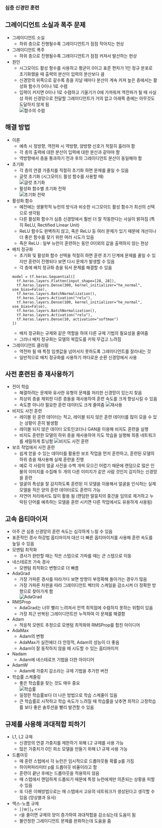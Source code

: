 ### 심층 신경만 훈련

## 그레이디언트 소실과 폭주 문제
- 그레이디언트 소실
  - 하위 층으로 진행될수록 그레이디언트가 점점 작아지는 현상
- 그레이디언트 폭주
  - 하위 층으로 진행될수록 그레이디언트가 점점 커져서 발산하는 현상
- 원인
  - 시그모이드 활성 함수를 사용하고 평균이 0이고 표준 편차가 1인 정규 분포로 초기화했을 때 출력의 분산이 입력의 분산보다 큼
  - 신경망의 위쪽으로 갈수록 층을 지날 때마다 분산이 계속 커져 높은 층에서는 활성화 함수가 0이나 1로 수렴
  - 입력이 커지면 0이나 1로 수렴하고 기울기가 0에 가까워져 역전파가 될 때 사실상 하위 신경망으로 전달할 그레이디언트가 거의 없고 아래쪽 층에는 아무것도 도달하지 않게 됨   
![함수의 수렴](https://velog.velcdn.com/images/kyungmin1029/post/def9ea6a-4ba6-4b14-9850-2e6e9c166355/image.png)

## 해결 방법
- 이론
  - 예측 시 정방향, 역전파 시 역방향, 양방향 신호가 적절히 흘러야 함
  - 각 층의 출력에 대한 분산이 입력에 대한 분산과 같아야 함
  - 역방향에서 층을 통과하기 전과 후의 그레이디언트 분산이 동일해야 함
- 초기화
  - 각 층의 연결 가중치를 적절히 초기화 하면 문제를 줄일 수 있음
  - 글럿 초기화 (시그모이드 활성 함수를 사용할 때)   
![글럿 초기화](https://velog.velcdn.com/images/kyungmin1029/post/3a137164-be17-4271-81b0-bfc9f31e8a95/image.png)
  - 활성화 함수별 초기화 전략   
![초기화 전략](https://velog.velcdn.com/images/kyungmin1029/post/9d13fc2e-b393-41b8-89ba-810942ba5e7c/image.png)
- 활성화 함수
  - 예전에는 생물학적 뉴런의 방식과 비슷한 시그모이드 활성 함수가 최선의 선택으로 생각됨
  - 다른 활성화 함수가 심층 신경망에서 훨씬 더 잘 작동한다는 사실이 밝혀짐 (특히 ReLU, Rectified Linear Unit)
  - ReLU 함수도 완벽하지 않고, 죽은 ReLU 등 여러 문제가 있기 때문에 개선이나 더 좋은 함수를 찾기 위한 여러 시도가 있음
  - 죽은 ReLU : 일부 뉴런이 훈련하는 동안 0이외의 값을 출력하지 않는 현상
- 배치 정규화
  - 초기화 및 활성화 함수 선택을 적절히 하면 훈련 초기 단계에 문제를 줄일 수 있지만 훈련이 진행되다 보면 다시 문제가 발생할 수 있음
  - 각 층에 배치 정규화 층을 둬서 문제를 해결할 수 있음
  ```
  model = tf.keras.Sequential([
    tf.keras.layers.Flatten(input_shape=[28, 28]),
    tf.keras.layers.Dense(300, kernel_initializer="he_normal", use_bias=False),
    tf.keras.layers.BatchNormalization(),
    tf.keras.layers.Activation("relu"),
    tf.keras.layers.Dense(100, kernel_initializer="he_normal", use_bias=False),
    tf.keras.layers.BatchNormalization(),
    tf.keras.layers.Activation("relu"),
    tf.keras.layers.Dense(10, activation="softmax")
  ])
  ```
  - 배치 정규화는 규제와 같은 역할을 하여 다른 규제 기법의 필요성을 줄여줌
  - 그러나 배치 정규화는 모델의 복잡도를 키워 무겁고 느려짐
- 그레이디언트 클리핑
  - 역전파 될 때 특정 임곗값을 넘어서지 못하도록 그레이디언트를 잘라내는 것
  - 일반적으로 배치 정규화를 사용하기 까다로운 순환 신경망에서 사용
 
## 사전 훈련된 층 재사용하기
- 전이 학습
  - 해결하려는 문제와 유사한 유형의 문제를 처리한 신경망이 있는지 찾음
  - 최상위 층을 제외한 다른 층들을 재사용하여 훈련 속도를 크게 향상시킬 수 있음
  - 속도뿐 아니라 필요한 훈련 데이터도 크게 줄여줌
![재사용](https://velog.velcdn.com/images/kyungmin1029/post/1c75d11c-abe9-4ac6-9249-59b1723c04a7/image.png)
- 비지도 사전 훈련
  - 레이블 된 훈련 데이터는 적고, 레이블 되지 않은 훈련 데이터를 많이 모을 수 있는 상황이 흔히 발생함
  - 레이블 되지 않은 데이터 오토인코더나 GAN을 이용해 비지도 훈련을 실행
  - 비지도 훈련한 모델의 하위 층을 재사용하여 지도 학습을 실행해 최종 네트워크를 세밀하게 튜닝함
![비지도 사전 훈련](https://velog.velcdn.com/images/kyungmin1029/post/dff201c5-f432-4b06-98c7-f8d0e21987a2/image.png)
- 보조 작업에서 사전 훈련
  - 쉽게 얻을 수 있는 데이터를 활용한 보조 작업을 먼저 훈련하고, 훈련된 모델의 하위 층을 재사용해 실제 훈련을 진행
  - 예로 각 사람의 얼굴 사진을 수백 개씩 모으긴 어렵기 때문에 랜덤으로 많은 인물의 이미지를 수집해 두 개의 다른 이미지가 같은 사람 것인지 감지하는 신경망을 훈련
  - 얼굴의 특성을 잘 감지하도록 훈련된 이 모델을 이용해서 얼굴을 인식하는 실제 모델을 적은 양의 훈련 데이터로도 훈련이 가능
  - 자연어 처리에서도 많이 활용 됨 (랜덤한 말뭉치의 중간을 임의로 제거하고 누락된 단어를 예측하는 모델을 훈련 시키면 다른 작업에서도 유용하게 사용됨)
 
## 고속 옵티마이저
- 아주 큰 심층 신경망의 훈련 속도는 심각하게 느릴 수 있음
- 표준적인 경사 하강법 옵티마이저 대산 더 빠른 옵티마이저를 사용해 훈련 속도를 높일 수 있음
- 모멘텀 최적화
  - 경사가 완만할 때는 작은 스텝으로 가파를 때는 큰 스텝으로 이동 
- 네스테로프 가속 경사
  - 모멘텀 최적화으 변형으로 더 빠름
- AdaGrad
  - 가장 가파른 경사를 따라가다 보면 방향이 부정확해 돌아가는 경우가 많음
  - 가장 가파른 차원을 따라 그레이디언트 벡터의 스케일을 감소시켜 더 정확한 방향으로 찾아가게 함   
![AdaGrad](https://velog.velcdn.com/images/kyungmin1029/post/b787aa2d-fe58-45f7-9398-ae86e7cd4422/image.png)
- RMSProp
  - AdaGrad는 너무 빨리 느려져서 전역 최적점에 수렴하지 못하는 위험이 있음
  - 가장 최근 반복된 그레이디언트만 누적하여 이 문제를 해결함
- Adam
  - 적응적 모멘트 추정으로 모멘텀 최적화와 RMSProp를 합친 아이디어
- AdaMax
  - Adam의 변형
  - AdaMax가 실전에더 더 안정적, Adam의 성능이 더 좋음
  - Adam이 잘 동작하지 않을 때 시도할 수 있는 옵티마이저
- Nadam
  - Adam에 네스테로프 기법을 더한 아이디어
- AdamW
  - Adam에 가중치 감소라는 규제 기법을 추가한 버전 
- 학습률 스케줄링
  - 좋은 학습률을 찾는 것도 매우 중요   
![학습률](https://velog.velcdn.com/images/kyungmin1029/post/b4470f2f-6126-420d-9a81-802eb0ae6fc1/image.png)
  - 일정한 학습률보다 더 나은 방법으로 학습 스케줄이 있음
  - 큰 학습률로 시작하고 학습 속도가 느려질 때 학습률을 낮추면 최적으 고정학습률 보다 좋은 솔루션을 빨리 발견할 수 있음
 
## 규제를 사용해 과대적합 피하기
- L1, L2 규제
  - 신경망의 연결 가중치를 제한하기 위해 L2 규제를 사용 가능
  - 많은 가중치가 0인 희소 모델을 만들기 위해 L1 규제 사용 가능
- 드롭아웃
  - 매 훈련 스텝에서 각 뉴런은 임시적으로 드롭아웃돌 확률 p를 가짐
  - 하이퍼파라미터 p를 드롭아웃 비율이라고 함
  - 훈련이 끝난 후에는 드롭아웃을 적용하지 않음
  - 매 스텝에서 랜덤하게 드롭되기 때문에 특정 뉴런에게만 의존되는 상황을 피할 수 있음
  - 또 다른 이해방법으로는 매 스탭에서 고유의 네트워크가 생성된다고 생각할 수 있음 (앙상블과 유사)
- 맥스-노름 규제
  - ∣∣w∣∣₂ <=r
  - r을 줄이면 규제의 양이 증가하여 과대적합을 감소싴는데 도움이 됨
  - 불안정한 그레이디언트 문제를 완화하는데 도움을 줌
